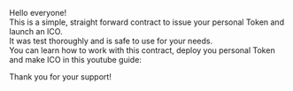 Hello everyone! <br>
This is a simple, straight forward contract to issue your personal Token and launch an ICO. <br>
It was test thoroughly and is safe to use for your needs. <br>
You can learn how to work with this contract, deploy you personal Token and make ICO in this youtube guide: <br>

Thank you for your support! 

